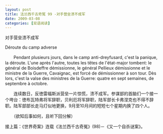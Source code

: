 ```yaml
---
layout: post
title: 法兰西千古奇冤 99 -对手营垒溃不成军
date: 2009-03-08
categories: [双语阅读]  
---
```


对手营垒溃不成军

Déroute du camp adverse

　　Pendant plusieurs jours, dans le camp anti-dreyfusard, c'est la panique, la déroute. L'une après l'autre, toutes les têtes de l'état-major tombent: le général de Boisdeffre démissionne, le général Pellieux démissionne et le ministre de la Guerre, Cavaignac, est forcé de démissionner à son tour. Dès lors, c'est la valse des ministres de la Guerre: quatre en sept semaines, de septembre à octobre.



　　连续数日，反徳雷福斯派营垒一片惊慌，溃不成军。参谋部的首脑们一个接一个垮台：徳布瓦特弗将军辞职，贝利厄将军辞职，陆军部长卡弗涅克也不得不辞职。陆军部部长走马灯似地更换，9月至10月间的短短七个星期内换了四个人。



　　（欲知后事如何，且听下回分解）

接上篇：《世界奇案》连载《法兰西千古奇冤》(98)－《又一个自杀谜案》。
